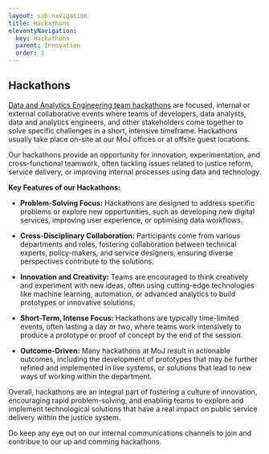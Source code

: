 ```yaml
---
layout: sub-navigation
title: Hackathons
eleventyNavigation:
  key: Hackathons
  parent: Innovation
  order: 3
---
```


## Hackathons

[Data and Analytics Engineering team hackathons](https://github.com/moj-analytical-services?q=hackathons&type=all&language=&sort=) are focused, internal or external collaborative events where teams of developers, data analysts, data and analytics engineers, and other stakeholders come together to solve specific challenges in a short, intensive timeframe. Hackathons usually take place on-site at our MoJ offices or at offsite guest locations.

Our hackathons provide an opportunity for innovation, experimentation, and cross-functional teamwork, often tackling issues related to justice reform, service delivery, or improving internal processes using data and technology.

**Key Features of our Hackathons:**

+ **Problem-Solving Focus:** Hackathons are designed to address specific problems or explore new opportunities, such as developing new digital services, improving user experience, or optimising data workflows.

+ **Cross-Disciplinary Collaboration:** Participants come from various departments and roles, fostering collaboration between technical experts, policy-makers, and service designers, ensuring diverse perspectives contribute to the solutions.

+ **Innovation and Creativity:** Teams are encouraged to think creatively and experiment with new ideas, often using cutting-edge technologies like machine learning, automation, or advanced analytics to build prototypes or innovative solutions.

+ **Short-Term, Intense Focus:** Hackathons are typically time-limited events, often lasting a day or two, where teams work intensively to produce a prototype or proof of concept by the end of the session.

+ **Outcome-Driven:** Many hackathons at MoJ result in actionable outcomes, including the development of prototypes that may be further refined and implemented in live systems, or solutions that lead to new ways of working within the department.

Overall, hackathons are an integral part of fostering a culture of innovation, encouraging rapid problem-solving, and enabling teams to explore and implement technological solutions that have a real impact on public service delivery within the justice system. 

Do keep any eye out on our internal communications channels to join and contribue to our up and comming hackathons.
